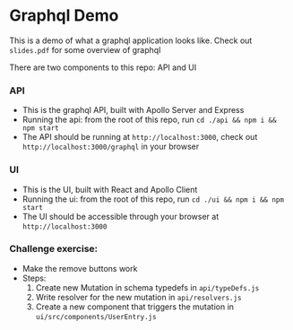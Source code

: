 # Graphql Demo

This is a demo of what a graphql application looks like. Check out `slides.pdf` for some overview of graphql

There are two components to this repo: API and UI

### API
- This is the graphql API, built with Apollo Server and Express
- Running the api: from the root of this repo, run `cd ./api && npm i && npm start`
- The API should be running at `http://localhost:3000`, check out `http://localhost:3000/graphql` in your browser

### UI
- This is the UI, built with React and Apollo Client
- Running the ui: from the root of this repo, run `cd ./ui && npm i && npm start`
- The UI should be accessible through your browser at `http://localhost:3000`

### Challenge exercise:
- Make the remove buttons work
- Steps:
    1. Create new Mutation in schema typedefs in `api/typeDefs.js`
    2. Write resolver for the new mutation in `api/resolvers.js`
    3. Create a new component that triggers the mutation in `ui/src/components/UserEntry.js`
